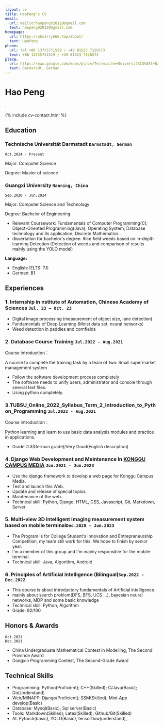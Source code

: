 ```yaml
---
layout: cv
title: HaoPeng's CV
email:
  url: mailto:haopeng020120@gmail.com
  text: haopeng020120@gmail.com
homepage:
  url: https://phcarry666.top/about/
  text: HaoPeng
phone: 
  url: tel:+86 13755751529 / +49 01523 7126573
  text: +86 13755751529 / +49 01523 7126573
place:
  url: https://www.google.com/maps/place/Technische+Universit%C3%A4t+Darmstadt/@49.8761906,8.653331,17z/data=!4m10!1m2!2m1!1sTechnische+Universit%C3%A4t+Darmstadt!3m6!1s0x47bd7066cfce2d0f:0x182bdbcff1a231f0!8m2!3d49.8775113!4d8.6554484!15sCiFUZWNobmlzY2hlIFVuaXZlcnNpdMOkdCBEYXJtc3RhZHSSAQp1bml2ZXJzaXR54AEA!16s%2Fg%2F11flvwt8sc?entry=ttu&g_ep=EgoyMDI0MTAxNi4wIKXMDSoASAFQAw%3D%3D
  text: Darmstadt, German
---
```


# Hao Peng
.

<!--
include contact information from the front matter
Supported arguments:
    - homepage: url, text
        - phone
        - email
            -->

{% include cv-contact.html %}

## Education

### **Technische Universität Darmstadt  `Darmstadt, German`**

```
Oct.2024 - Present
```
Major: Computer Science

Degree: Master of science




### **Guangxi University  `Nanning, China`**

```
Sep.2020 - Jun.2024
```
Major: Computer Science and Technology 

Degree: Bachelor of Engineering

- Relevant Coursework:  Fundamentals of Computer Programming(C); Object-Oriented Programming(Java); Operating System; Database technology and its application; Discrete Mathematics .
- dissertation for bachelor's degree:  Rice field weeds based on in-depth learning Detection (Detection of weeds and comparison of results mainly using the YOLO model)

**Language:**

- English: IELTS: 7.0
- German: B1

## Experiences

### **1. Internship in nstitute of Automation, Chinese Academy of Sciences  `Jul. 23 – Oct. 23`**
* Digital image processing (measurement of object size, lane detection)
* Fundamentals of Deep Learning (Mnist data set, neural networks)
* Weed detection in paddies and cornfields

### **2. Database Course Training  `Jul.2022 - Aug.2021`**

Course introduction：

A course to complete the training task by a team of two: Small supermarket management system

- Follow the software development process completely
- The software needs to unify users, administrator and console through several text files.
- Using python completely.

### **3.TUBSU_Online_2022_Syllabus_Term_2_Introduction_to_Python_Programming `Jul.2022 - Aug.2021 `**

Course introduction：

Python learning and learn to use basic data analysis modules and practice in applications.

- Grade :1.3(German grade)/Very Good(English description)



### **4.  Django Web Development and Maintenance In [KONGGU CAMPUS MEDIA](https://konggu.gxu.edu.cn/) `Jun.2021 - Jun.2023 `**

- Use the django framework to develop a web page for Konggu Campus Media.
- Test and launch this Web.
- Update and release of special topics.
- Maintenance of the web.
- Technical skill: Python, Django, HTML, CSS, Javascript, Git, Markdown, Server

### **5. Multi-view 3D intelligent imaging measurement system based on mobile terminal`Dec.2020 - Jun.2023 `**

- The Program is for College Student's innovation and Entrepreneurship Competition, my team still work for this. We hope to finish by senior year. 
- I'm a member of this group and I'm mainly responsible for the mobile terminal.
- Technical skill: Java, Algorithm, Android

### **6. Principles of Artificial Intelligence (Bilingual)`Sep.2022 - Dec.2022 `**

- This course is about introductory fundamentals of Artificial intelligence.
- mainly about search problem(DFS, BFS, UCS …), bayesian neural networks, MDP and some basic knowledge
- Technical skill: Python, Algorithm
- Grade: 92/100

## Honors & Awards

```
Oct.2021
Dec.2021
```

- China Undergraduate Mathematical Contest in Modelling, The Second Province Award
- Dongxin Programming Contest, The Second-Grade Award

## Technical Skills

- Programming: Python(Proficient); C++(Skilled); C/Java(Basic); Go(Understand)
- Web/MINAPP: Django(Proficient); SSM(Skilled); Mini-App develop(Basic)
- Database: Mysql(Basic), Sql server(Basic)
- Tools: Markdown(Skilled); Latex(Skilled); Github/Git(Skilled)
- AI: Pytorch(basic), YOLO(Basic), tensorflow(understand),

<!-- ### Footer

Last updated: 2024.10.10 -->